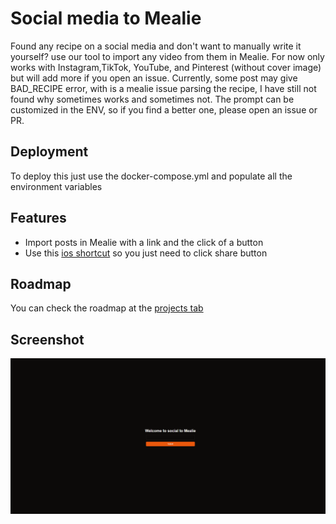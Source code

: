 # Social media to Mealie

Found any recipe on a social media and don't want to manually write it yourself? use our tool to import any video from them in Mealie.
For now only works with Instagram,TikTok, YouTube, and Pinterest (without cover image) but will add more if you open an 
issue. 
Currently, some post may give BAD_RECIPE error, with is a mealie issue parsing the recipe, I have still not found why 
sometimes works and sometimes not.
The prompt can be customized in the ENV, so if you find a better one, please open an issue or PR.

## Deployment

To deploy this just use the docker-compose.yml and populate all the environment variables

## Features

-   Import posts in Mealie with a link and the click of a button
-   Use this [ios shortcut](https://www.icloud.com/shortcuts/a66a809029904151a39d8d3b98fecae4) so you just need to click share button

## Roadmap

You can check the roadmap at the [projects tab](https://github.com/users/GerardPolloRebozado/projects/8)

## Screenshot

![Screenshot of teh web interface](./public/screenshot.png "Screenshot of the web interface")
